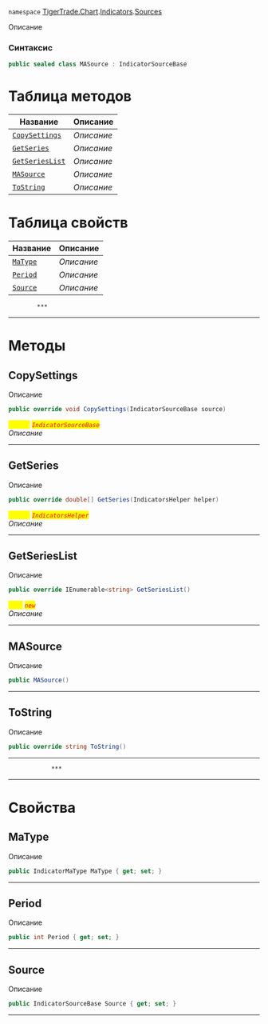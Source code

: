 
`namespace` [TigerTrade.Chart](../../../TigerTrade.Chart.md).[Indicators](../../../TigerTrade.Chart/Indicators.md).[Sources](../../../TigerTrade.Chart/Indicators/Sources.md)


Описание

### Синтаксис
```csharp
public sealed class MASource : IndicatorSourceBase
```


# Таблица методов
| Название | Описание |
| --- | --- |
| [`CopySettings`](./MASource.cs/Методы/CopySettings.md) | *Описание* |
| [`GetSeries`](./MASource.cs/Методы/GetSeries.md) | *Описание* |
| [`GetSeriesList`](./MASource.cs/Методы/GetSeriesList.md) | *Описание* |
| [`MASource`](./MASource.cs/Методы/MASource.md) | *Описание* |
| [`ToString`](./MASource.cs/Методы/ToString.md) | *Описание* |

# Таблица свойств
| Название | Описание |
| --- | --- |
| [`MaType`](./MASource.cs/Свойства/MaType.md) | *Описание* |
| [`Period`](./MASource.cs/Свойства/Period.md) | *Описание* |
| [`Source`](./MASource.cs/Свойства/Source.md) | *Описание* |




            ***
  ***
  # Методы

## CopySettings
Описание

```csharp
public override void CopySettings(IndicatorSourceBase source)
```

<mark style="color:yellow;">`source`</mark> <mark style="color:red;">*`IndicatorSourceBase`*</mark>  
 *Описание*  


***                

## GetSeries
Описание

```csharp
public override double[] GetSeries(IndicatorsHelper helper)
```
<mark style="color:yellow;">`helper`</mark> <mark style="color:red;">*`IndicatorsHelper`*</mark>  
 *Описание*  


***                

## GetSeriesList
Описание

```csharp
public override IEnumerable<string> GetSeriesList()
```
<mark style="color:yellow;">`List`</mark> <mark style="color:red;">*`new`*</mark>  
 *Описание*  


***                

## MASource
Описание

```csharp
public MASource()
```

***                

## ToString
Описание

```csharp
public override string ToString()
```

***                
                ***
  ***
  # Свойства

## MaType
Описание

```csharp
public IndicatorMaType MaType { get; set; }
```
***

## Period
Описание

```csharp
public int Period { get; set; }
```
***

## Source
Описание

```csharp
public IndicatorSourceBase Source { get; set; }
```
***

